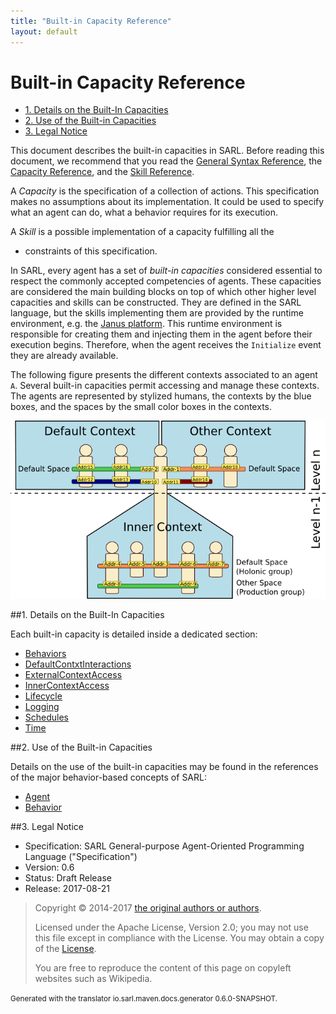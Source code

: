 ```yaml
---
title: "Built-in Capacity Reference"
layout: default
---
```


# Built-in Capacity Reference


<ul class="page_outline" id="page_outline">

<li><a href="#1-details-on-the-built-in-capacities">1. Details on the Built-In Capacities</a></li>
<li><a href="#2-use-of-the-built-in-capacities">2. Use of the Built-in Capacities</a></li>
<li><a href="#3-legal-notice">3. Legal Notice</a></li>

</ul>


This document describes the built-in capacities in SARL.
Before reading this document, we recommend that you read
the [General Syntax Reference](./GeneralSyntax.html), the [Capacity Reference](./Capacity.html),
and the [Skill Reference](./Skill.html).

A *Capacity* is the specification of a collection of actions. This specification makes no assumptions about
its implementation. It could be used to specify what an agent can do, what a behavior requires for its execution.

A *Skill* is a possible implementation of a capacity fulfilling all the 
 * constraints of this specification.

In SARL, every agent has a set of *built-in capacities* considered essential 
to respect the commonly accepted competencies of agents.
These capacities are considered the main building blocks on top of which other 
higher level capacities and skills can be constructed.
They are defined in the SARL language, but the skills implementing them are provided 
by the runtime environment, e.g. the [Janus platform](http://www.janusproject.io).
This runtime environment is responsible for creating them and injecting them in 
the agent before their execution begins.
Therefore, when the agent receives the `Initialize` event they are
already available.

The following figure presents the different contexts associated to an agent `A`.
Several built-in capacities permit accessing and manage these contexts.
The agents are represented by stylized humans, the contexts by the blue boxes,
and the spaces by the small color boxes in the contexts.

![Contexts](./contexts.png)


##1. Details on the Built-In Capacities

Each built-in capacity is detailed inside a dedicated section:

* [Behaviors](./bic/Behaviors.html)
* [DefaultContxtInteractions](./bic/DefaultContextInteractions.html)
* [ExternalContextAccess](./bic/ExternalContextAccess.html)
* [InnerContextAccess](./bic/InnerContextAccess.html)
* [Lifecycle](./bic/Lifecycle.html)
* [Logging](./bic/Logging.html)
* [Schedules](./bic/Schedules.html)
* [Time](./bic/Time.html)


##2. Use of the Built-in Capacities

Details on the use of the built-in capacities may be found in the references of the major
behavior-based concepts of SARL:

* [Agent](./Agent.html)
* [Behavior](./Behavior.html)



##3. Legal Notice

* Specification: SARL General-purpose Agent-Oriented Programming Language ("Specification")
* Version: 0.6
* Status: Draft Release
* Release: 2017-08-21

> Copyright &copy; 2014-2017 [the original authors or authors](http://www.sarl.io/about/index.html).
>
> Licensed under the Apache License, Version 2.0;
> you may not use this file except in compliance with the License.
> You may obtain a copy of the [License](http://www.apache.org/licenses/LICENSE-2.0).
>
> You are free to reproduce the content of this page on copyleft websites such as Wikipedia.

<small>Generated with the translator io.sarl.maven.docs.generator 0.6.0-SNAPSHOT.</small>